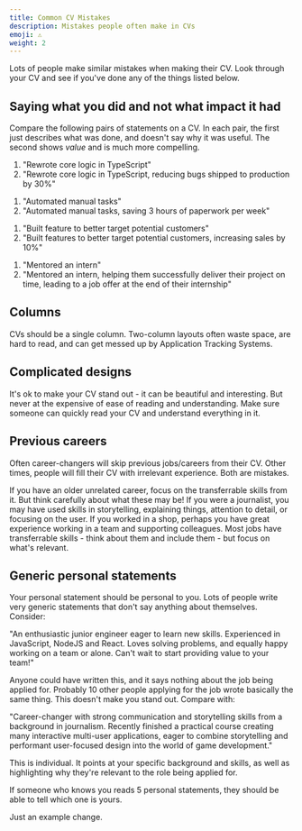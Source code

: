 ```yaml
---
title: Common CV Mistakes
description: Mistakes people often make in CVs
emoji: ⚠️
weight: 2
---
```


Lots of people make similar mistakes when making their CV. Look through your CV and see if you've done any of the things listed below.

## Saying what you did and not what impact it had

Compare the following pairs of statements on a CV. In each pair, the first just describes what was done, and doesn't say why it was useful. The second shows _value_ and is much more compelling.

1. "Rewrote core logic in TypeScript"
2. "Rewrote core logic in TypeScript, reducing bugs shipped to production by 30%"

[//]: # (Break up list)

1. "Automated manual tasks"
2. "Automated manual tasks, saving 3 hours of paperwork per week"

[//]: # (Break up list)

1. "Built feature to better target potential customers"
2. "Built features to better target potential customers, increasing sales by 10%"

[//]: # (Break up list)

1. "Mentored an intern"
2. "Mentored an intern, helping them successfully deliver their project on time, leading to a job offer at the end of their internship"

## Columns

CVs should be a single column. Two-column layouts often waste space, are hard to read, and can get messed up by Application Tracking Systems.

## Complicated designs

It's ok to make your CV stand out - it can be beautiful and interesting. But never at the expensive of ease of reading and understanding. Make sure someone can quickly read your CV and understand everything in it.

## Previous careers

Often career-changers will skip previous jobs/careers from their CV. Other times, people will fill their CV with irrelevant experience. Both are mistakes.

If you have an older unrelated career, focus on the transferrable skills from it. But think carefully about what these may be! If you were a journalist, you may have used skills in storytelling, explaining things, attention to detail, or focusing on the user. If you worked in a shop, perhaps you have great experience working in a team and supporting colleagues. Most jobs have transferrable skills - think about them and include them - but focus on what's relevant.

## Generic personal statements

Your personal statement should be personal to you. Lots of people write very generic statements that don't say anything about themselves. Consider:

"An enthusiastic junior engineer eager to learn new skills. Experienced in JavaScript, NodeJS and React. Loves solving problems, and equally happy working on a team or alone. Can't wait to start providing value to your team!"

Anyone could have written this, and it says nothing about the job being applied for. Probably 10 other people applying for the job wrote basically the same thing. This doesn't make you stand out. Compare with:

"Career-changer with strong communication and storytelling skills from a background in journalism. Recently finished a practical course creating many interactive multi-user applications, eager to combine storytelling and performant user-focused design into the world of game development."

This is individual. It points at your specific background and skills, as well as highlighting why they're relevant to the role being applied for.

If someone who knows you reads 5 personal statements, they should be able to tell which one is yours.

Just an example change.
